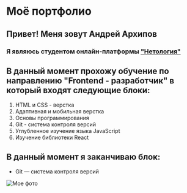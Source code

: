 # Моё портфолио
## Привет! Меня зовут Андрей Архипов
### Я являюсь студентом онлайн-платформы ["Нетология"](https://netology.ru/)

## В данный момент прохожу обучение по направлению  "Frontend - разработчик" в который входят следующие блоки:
1. HTML и CSS - верстка
2. Адаптивная и мобильная верстка
3. Основы программирования
4. Git - система контроля версий
5. Углубленное изучение языка JavaScript
6. Изучение библиотеки React

    
## В данный момент я заканчиваю блок:
* Git — система контроля версий

![Мое фото](https://disk.yandex.ru/client/disk?idApp=client&dialog=slider&idDialog=%2Fdisk%2FOZT8whDXEBo.jpg)

